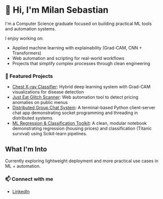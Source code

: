 # 👋 Hi, I'm Milan Sebastian

I'm a Computer Science graduate focused on building practical ML tools and automation systems.

I enjoy working on:
- Applied machine learning with explainability (Grad-CAM, CNN + Transformers)
- Web automation and scripting for real-world workflows
- Projects that simplify complex processes through clean engineering

### 📌 Featured Projects
- [Chest X-ray Classifier](https://github.com/Milanseban/chest-xray-classifier): Hybrid deep learning system with Grad-CAM visualizations for disease detection
- [Just Eat Glitch Scanner](https://github.com/Milanseban/justeat-glitch-scanner): Web automation tool to detect pricing anomalies on public menus
- [Distributed Group Chat System](https://github.com/Milanseban/distributed-group-chat): A terminal-based Python client-server chat app demonstrating socket programming and 
  threading in distributed systems.
- [ML Regression & Classification Toolkit](https://github.com/Milanseban/ml-regression-classification): A clean, modular notebook demonstrating regression (housing prices) and 
  classification (Titanic survival) using Scikit-learn pipelines.

##  What I'm Into

Currently exploring lightweight deployment and more practical use cases in ML + automation.

### 📫 Connect with me
- [LinkedIn]([LinkedIn](https://www.linkedin.com/in/milan-sebastian-a76236251)
)
